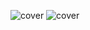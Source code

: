 ![cover](https://user-images.githubusercontent.com/59493809/190847817-64418fe9-675d-4ba4-9b49-ccd5335eff47.png#gh-light-mode-only)
![cover](https://user-images.githubusercontent.com/59493809/190847835-725c26ee-ba8f-4737-89e5-d9940467995a.png#gh-dark-mode-only)


